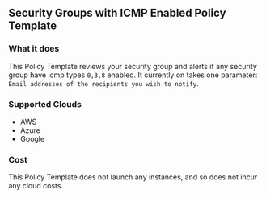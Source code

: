 ## Security Groups with ICMP Enabled Policy Template

### What it does

This Policy Template reviews your security group and alerts if any security group have icmp types `0,3,8` enabled. It currently on takes one parameter: `Email addresses of the recipients you wish to notify`.


### Supported Clouds

- AWS
- Azure
- Google 

### Cost

This Policy Template does not launch any instances, and so does not incur any cloud costs.

